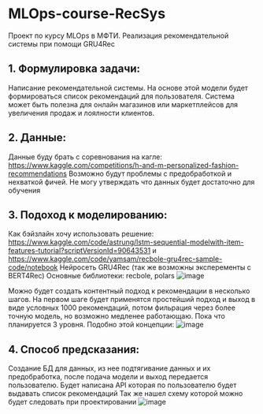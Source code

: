 # MLOps-course-RecSys
Проект по курсу MLOps в МФТИ. Реализация рекомендательной системы при помощи GRU4Rec

## 1. Формулировка задачи:
Написание рекомендательной системы. На основе этой модели будет формироваться список рекомендаций для пользователя. Система может быть полезна для онлайн магазинов или маркетплейсов для увеличения продаж и лоялности клиентов.
## 2. Данные:
Данные буду брать с соревнования на кагле: https://www.kaggle.com/competitions/h-and-m-personalized-fashion-recommendations
Возможно будут проблемы с предобработкой и нехваткой фичей. Не могу утверждать что данных будет достаточно для обучения
## 3. Подоход к моделированию: 
Как бэйзлайн хочу использовать решение: https://www.kaggle.com/code/astrung/lstm-sequential-modelwith-item-features-tutorial?scriptVersionId=90643531 и https://www.kaggle.com/code/yamsam/recbole-gru4rec-sample-code/notebook
Нейросеть GRU4Rec (так же возможны эксперементы с BERT4Rec)
Основные библиотеки: recbole, polars
![image](https://github.com/Bunsans/MLOps-course-RecSys/assets/95955512/6cb272f8-884a-4605-b7c6-c0b630e50037)

Можно будет создать контентный подход к рекомендации в несколько шагов. На первом шаге будет применятся простейший подход и выход в виде условных 1000 рекомендаций, потом фильрация через более точную модель, но возможно медленее работающаю. Пока что планируется 3 уровня.
Подобно этой концепции: ![image](https://github.com/Bunsans/MLOps-course-RecSys/assets/95955512/65a1bf77-8400-428e-a705-ef766678ab84)


## 4. Способ предсказания:
Создание БД для данных, из нее подтягивание данных и их предобработка, после подача модели и выход передается пользователю. Будет написана API которая по пользователю будет выдавать список рекомендаций
Так же нашел схему которой можно будет следовать при проектировании
![image](https://github.com/Bunsans/MLOps-course-RecSys/assets/95955512/baeadce8-bc93-483e-be5e-0526c7c125b4)

